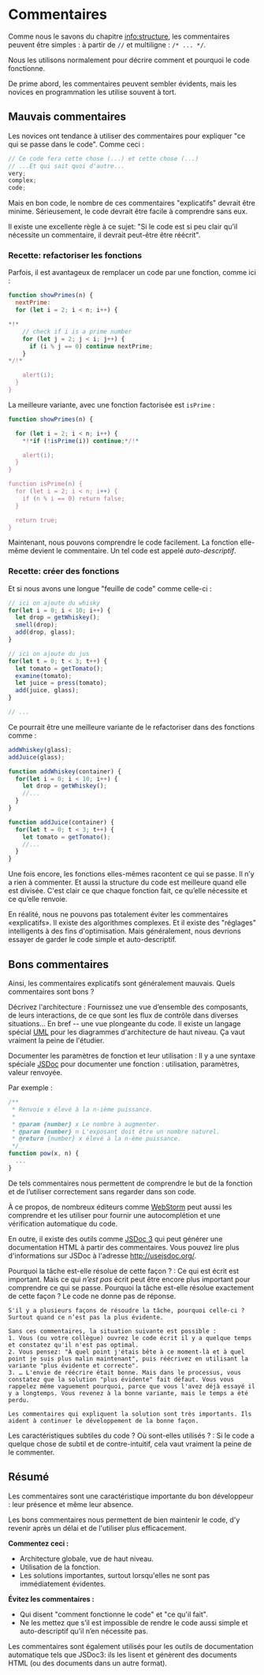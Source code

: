 # Commentaires

Comme nous le savons du chapitre <info:structure>, les commentaires peuvent être simples : à partir de `//` et multiligne : `/* ... */`.

Nous les utilisons normalement pour décrire comment et pourquoi le code fonctionne.

De prime abord, les commentaires peuvent sembler évidents, mais les novices en programmation les utilise souvent à tort.

## Mauvais commentaires

Les novices ont tendance à utiliser des commentaires pour expliquer "ce qui se passe dans le code". Comme ceci :

```js
// Ce code fera cette chose (...) et cette chose (...)
// ...Et qui sait quoi d'autre...
very;
complex;
code;
```

Mais en bon code, le nombre de ces commentaires "explicatifs" devrait être minime. Sérieusement, le code devrait être facile à comprendre sans eux.

Il existe une excellente règle à ce sujet: "Si le code est si peu clair qu’il nécessite un commentaire, il devrait peut-être être réécrit".

### Recette: refactoriser les fonctions

Parfois, il est avantageux de remplacer un code par une fonction, comme ici :

```js
function showPrimes(n) {
  nextPrime:
  for (let i = 2; i < n; i++) {

*!*
    // check if i is a prime number
    for (let j = 2; j < i; j++) {
      if (i % j == 0) continue nextPrime;
    }
*/!*

    alert(i);
  }
}
```

La meilleure variante, avec une fonction factorisée est `isPrime` :


```js
function showPrimes(n) {

  for (let i = 2; i < n; i++) {
    *!*if (!isPrime(i)) continue;*/!*

    alert(i);  
  }
}

function isPrime(n) {
  for (let i = 2; i < n; i++) {
    if (n % i == 0) return false;
  }

  return true;
}
```

Maintenant, nous pouvons comprendre le code facilement. La fonction elle-même devient le commentaire. Un tel code est appelé *auto-descriptif*.

### Recette: créer des fonctions

Et si nous avons une longue "feuille de code" comme celle-ci :

```js
// ici on ajoute du whisky
for(let i = 0; i < 10; i++) {
  let drop = getWhiskey();
  smell(drop);
  add(drop, glass);
}

// ici on ajoute du jus
for(let t = 0; t < 3; t++) {
  let tomato = getTomato();
  examine(tomato);
  let juice = press(tomato);
  add(juice, glass);
}

// ...
```

Ce pourrait être une meilleure variante de le refactoriser dans des fonctions comme :

```js
addWhiskey(glass);
addJuice(glass);

function addWhiskey(container) {
  for(let i = 0; i < 10; i++) {
    let drop = getWhiskey();
    //...
  }
}

function addJuice(container) {
  for(let t = 0; t < 3; t++) {
    let tomato = getTomato();
    //...
  }
}
```

Une fois encore, les fonctions elles-mêmes racontent ce qui se passe. Il n’y a rien à commenter. Et aussi la structure du code est meilleure quand elle est divisée. C'est clair ce que chaque fonction fait, ce qu’elle nécessite et ce qu’elle renvoie.

En réalité, nous ne pouvons pas totalement éviter les commentaires «explicatifs». Il existe des algorithmes complexes. Et il existe des "réglages" intelligents à des fins d'optimisation. Mais généralement, nous devrions essayer de garder le code simple et auto-descriptif.

## Bons commentaires

Ainsi, les commentaires explicatifs sont généralement mauvais. Quels commentaires sont bons ?

Décrivez l'architecture
: Fournissez une vue d’ensemble des composants, de leurs interactions, de ce que sont les flux de contrôle dans diverses situations… En bref -- une vue plongeante du code. Il existe un langage spécial [UML](https://fr.wikipedia.org/wiki/UML_(informatique)) pour les diagrammes d'architecture de haut niveau. Ça vaut vraiment la peine de l'étudier.

Documenter les paramètres de fonction et leur utilisation
: Il y a une syntaxe spéciale [JSDoc](https://fr.wikipedia.org/wiki/JSDoc) pour documenter une fonction : utilisation, paramètres, valeur renvoyée.

Par exemple :
```js
/**
 * Renvoie x élevé à la n-ième puissance.
 *
 * @param {number} x Le nombre à augmenter.
 * @param {number} n L'exposant doit être un nombre naturel.
 * @return {number} x élevé à la n-ème puissance.
 */
function pow(x, n) {
  ...
}
```

De tels commentaires nous permettent de comprendre le but de la fonction et de l’utiliser correctement sans regarder dans son code.

À ce propos, de nombreux éditeurs comme [WebStorm](https://www.jetbrains.com/webstorm/) peut aussi les comprendre et les utiliser pour fournir une autocomplétion et une vérification automatique du code.

En outre, il existe des outils comme [JSDoc 3](https://github.com/jsdoc3/jsdoc) qui peut générer une documentation HTML à partir des commentaires. Vous pouvez lire plus d'informations sur JSDoc à l'adresse <http://usejsdoc.org/>.

Pourquoi la tâche est-elle résolue de cette façon ?
: Ce qui est écrit est important. Mais ce qui *n’est pas* écrit peut être encore plus important pour comprendre ce qui se passe. Pourquoi la tâche est-elle résolue exactement de cette façon ? Le code ne donne pas de réponse.

    S'il y a plusieurs façons de résoudre la tâche, pourquoi celle-ci ? Surtout quand ce n’est pas la plus évidente.

    Sans ces commentaires, la situation suivante est possible :
    1. Vous (ou votre collègue) ouvrez le code écrit il y a quelque temps et constatez qu'il n'est pas optimal.
    2. Vous pensez: "À quel point j'étais bête à ce moment-là et à quel point je suis plus malin maintenant", puis réécrivez en utilisant la variante "plus évidente et correcte".
    3. … L'envie de réécrire était bonne. Mais dans le processus, vous constatez que la solution "plus évidente" fait défaut. Vous vous rappelez même vaguement pourquoi, parce que vous l'avez déjà essayé il y a longtemps. Vous revenez à la bonne variante, mais le temps a été perdu.

    Les commentaires qui expliquent la solution sont très importants. Ils aident à continuer le développement de la bonne façon.

Les caractéristiques subtiles du code ? Où sont-elles utilisés ?
: Si le code a quelque chose de subtil et de contre-intuitif, cela vaut vraiment la peine de le commenter.

## Résumé

Les commentaires sont une caractéristique importante du bon développeur : leur présence et même leur absence.

Les bons commentaires nous permettent de bien maintenir le code, d'y revenir après un délai et de l'utiliser plus efficacement.

**Commentez ceci :**

- Architecture globale, vue de haut niveau.
- Utilisation de la fonction.
- Les solutions importantes, surtout lorsqu'elles ne sont pas immédiatement évidentes.

**Évitez les commentaires :**

- Qui disent "comment fonctionne le code" et "ce qu'il fait".
- Ne les mettez que s’il est impossible de rendre le code aussi simple et auto-descriptif qu’il n’en nécessite pas.

Les commentaires sont également utilisés pour les outils de documentation automatique tels que JSDoc3: ils les lisent et génèrent des documents HTML (ou des documents dans un autre format).
